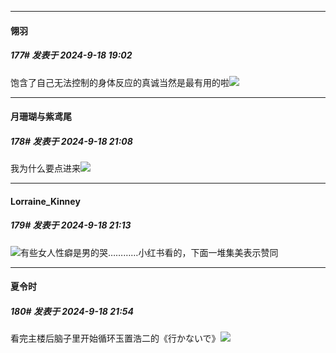 ﻿
*****

####  翎羽  
##### 177#       发表于 2024-9-18 19:02

饱含了自己无法控制的身体反应的真诚当然是最有用的啦<img src="https://static.saraba1st.com/image/smiley/face2017/078.png" referrerpolicy="no-referrer">


*****

####  月珊瑚与紫鸢尾  
##### 178#       发表于 2024-9-18 21:08

我为什么要点进来<img src="https://static.saraba1st.com/image/smiley/face2017/118.png" referrerpolicy="no-referrer">


*****

####  Lorraine_Kinney  
##### 179#       发表于 2024-9-18 21:13

<img src="https://static.saraba1st.com/image/smiley/face2017/033.png" referrerpolicy="no-referrer">有些女人性癖是男的哭…………小红书看的，下面一堆集美表示赞同


*****

####  夏令时  
##### 180#       发表于 2024-9-18 21:54

看完主楼后脑子里开始循环玉置浩二的《行かないで》<img src="https://static.saraba1st.com/image/smiley/face2017/066.png" referrerpolicy="no-referrer">

